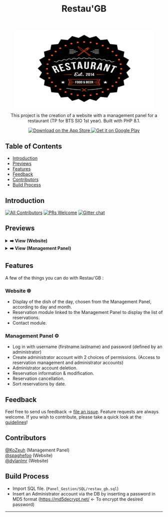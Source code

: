 <h1 align="center"> Restau'GB </h1> <br>
<p align="center">
  <a href="https://gitpoint.co/">
    <img src="logo.png" width="450">
  </a>
</p>

<p align="center">
    This project is the creation of a website with a management panel for a restaurant (TP for BTS SIO 1st year). Built with PHP 8.1.
</p>

<p align="center">
  <a href="#">
    <img alt="Download on the App Store" title="App Store" src="http://i.imgur.com/0n2zqHD.png" width="140">
  </a>

  <a href="#">
    <img alt="Get it on Google Play" title="Google Play" src="http://i.imgur.com/mtGRPuM.png" width="140">
  </a>
</p>

<!-- START doctoc generated TOC please keep comment here to allow auto update -->
<!-- DON'T EDIT THIS SECTION, INSTEAD RE-RUN doctoc TO UPDATE -->
## Table of Contents

- [Introduction](#introduction)
- [Previews](#previews)
- [Features](#features)
- [Feedback](#feedback)
- [Contributors](#contributors)
- [Build Process](#build-process)

<!-- END doctoc generated TOC please keep comment here to allow auto update -->

## Introduction

[![All Contributors](https://img.shields.io/badge/all_contributors-3-orange.svg?style=flat-square)](./CONTRIBUTORS.md)
[![PRs Welcome](https://img.shields.io/badge/PRs-welcome-brightgreen.svg?style=flat-square)](http://makeapullrequest.com)
[![Gitter chat](https://img.shields.io/badge/chat-on_gitter-008080.svg?style=flat-square)](https://gitter.im/RestauGB)

## Previews

<details>
  <summary><strong>➡️ View (Website)</strong></summary>
  <br/>
  <a href="https://restaugb.kozeuh-dev.fr">DEMO</a>
</details>

<details>
  <summary><strong>➡️ View (Management Panel)</strong></summary>
  <br/>
  <img align="left" src="previews/panel_login.png" width="280" target="_blank"/>
  <img src="previews/panel_home.png" width="280" target="_blank"/>
  <br/>
  <img align="left" src="previews/panel_reservations.png" width="280" target="_blank"/>
  <img src="previews/panel_users.png" width="280" target="_blank"/>
  <br/>
  <img align="left" src="previews/panel_plats.png" width="280" target="_blank"/>
</details>

## Features

A few of the things you can do with Restau'GB :

### Website 🌐

* Display of the dish of the day, chosen from the Management Panel, according to day and month.
* Reservation module linked to the Management Panel to display the list of reservations.
* Contact module.

### Management Panel ⚙️

* Log in with username (firstname.lastname) and password (defined by an administrator)
* Create administrator account with 2 choices of permissions. (Access to reservation management and administrator accounts)
* Administrator account deletion.
* Reservation information & modification.
* Reservation cancellation.
* Sort reservations by date.

## Feedback

Feel free to send us feedback -> [file an issue](https://github.com/KoZeuh/RestauGB/issues/new). Feature requests are always welcome. If you wish to contribute, please take a quick look at the [guidelines](./CONTRIBUTING.md)!

## Contributors

[@KoZeuh](https://github.com/KoZeuh) (Management Panel) </br>
[@spaghefoo](https://github.com/spaghefoo) (Website) </br>
[@dylanlmr](https://github.com/dylanlmr) (Website) </br>

## Build Process

- Import SQL file. (`Panel_Gestion/SQL/restau_gb.sql`)
- Insert an Administrator account via the DB by inserting a password in MD5 format (https://md5decrypt.net/ <- To encrypt the desired password) 

----------------------------------------------------------------------------------------------------------------------------------------------------------------------------------------------------------------------------------------------------------


